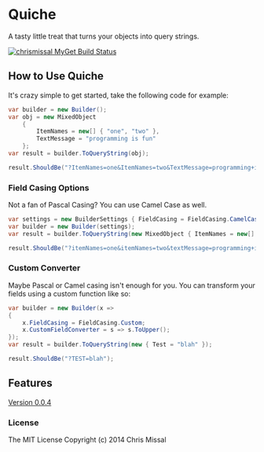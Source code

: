 # Quiche

A tasty little treat that turns your objects into query strings.

[![chrismissal MyGet Build Status](https://www.myget.org/BuildSource/Badge/chrismissal?identifier=347aee1d-fd73-451d-845b-b2c834150a82)](https://www.myget.org/)

## How to Use Quiche

It's crazy simple to get started, take the following code for example:

```csharp
var builder = new Builder();
var obj = new MixedObject
	{
		ItemNames = new[] { "one", "two" },
		TextMessage = "programming is fun"
	};
var result = builder.ToQueryString(obj);

result.ShouldBe("?ItemNames=one&ItemNames=two&TextMessage=programming+is+fun");
```

### Field Casing Options

Not a fan of Pascal Casing? You can use Camel Case as well.

```csharp
var settings = new BuilderSettings { FieldCasing = FieldCasing.CamelCase };
var builder = new Builder(settings);
var result = builder.ToQueryString(new MixedObject { ItemNames = new[] { "one", "two" }, TextMessage = "programming is fun" });

result.ShouldBe("?itemNames=one&itemNames=two&textMessage=programming+is+fun");
```

### Custom Converter

Maybe Pascal or Camel casing isn't enough for you. You can transform your fields using a custom function like so:

```csharp
var builder = new Builder(x =>
{
    x.FieldCasing = FieldCasing.Custom;
    x.CustomFieldConverter = s => s.ToUpper();
});
var result = builder.ToQueryString(new { Test = "blah" });

result.ShouldBe("?TEST=blah");
```

## Features

[Version 0.0.4](docs/Quiche-0.0.4-features.md)

### License

The MIT License
Copyright (c) 2014 Chris Missal

